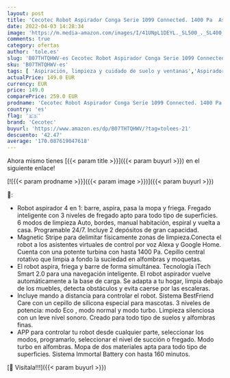 ```yaml
---
layout: post
title: 'Cecotec Robot Aspirador Conga Serie 1099 Connected. 1400 Pa  Aspira  Barre  Friega y Pasa la Mopa  Cepillo Especial Mascotas  Mando a Distancia  Compatible con Alexa y Google Home  Muro Magnético'
date: 2022-04-03 14:28:34
image: 'https://m.media-amazon.com/images/I/41UNpL1DEYL._SL500_._SL400_.jpg'
comments: true
category: ofertas
author: 'tole.es'
slug: 'B07THTQHWV-es Cecotec Robot Aspirador Conga Serie 1099 Connected. 1400...'
sku: 'B07THTQHWV-es'
tags: [ 'Aspiración, limpieza y cuidado de suelo y ventanas','Aspiradoras','Hogar y cocina','Robots aspiradores','alexa','cecotec','google','home', ]
actualPrice: 149.0 EUR
currency: EUR
price: 149.0
comparePrice: 259.0 EUR
prodname: 'Cecotec Robot Aspirador Conga Serie 1099 Connected. 1400 Pa  Aspira  Barre  Friega y Pasa la Mopa  Cepillo Especial Mascotas  Mando a Distancia  Compatible con Alexa y Google Home  Muro Magnético'
country: 'es'
flag: '🇪🇸'
brand: 'Cecotec'
buyurl: 'https://www.amazon.es/dp/B07THTQHWV/?tag=tolees-21'
descuento: '42.47'
average: '170.087619047618'
---
```


Ahora mismo tienes [{{< param title >}}]({{< param buyurl >}}) en el siguiente enlace!

[![{{< param prodname >}}]({{< param image >}})]({{< param buyurl >}})

🔎:

- Robot aspirador 4 en 1: barre, aspira, pasa la mopa y friega. Fregado inteligente con 3 niveles de fregado apto para todo tipo de superficies. 6 modos de limpieza Auto, bordes, manual habitación, espiral y vuelta a casa. Programable 24/7. Incluye 2 depósitos de gran capacidad.
- Magnetic Stripe para delimitar físicamente zonas de limpieza.Conecta el robot a los asistentes virtuales de control por voz Alexa y Google Home. Cuenta con una potente turbina con hasta 1400 Pa. Cepillo central rotativo que limpia a fondo la suciedad en alfombras y moquetas.
- El robot aspira, friega y barre de forma simultánea. Tecnología iTech Smart 2.0 para una navegación inteligente. El robot aspirador vuelve automáticamente a la base de carga. Se adapta a tu hogar, limpia debajo de los muebles, detecta obstáculos y evita caerse por las escaleras.
- Incluye mando a distancia para controlar el robot. Sistema BestFriend Care con un cepillo de silicona especial para mascotas. 3 niveles de potencia: modo Eco , modo normal y modo turbo. Limpieza silenciosa con un leve nivel sonoro. Creado para todo tipo de suelos y alfombras finas.
- APP para controlar tu robot desde cualquier parte, seleccionar los modos, programarlo, seleccionar el nivel de succión o fregado. Modo turbo en alfombras. Mopa de dos materiales apta para todo tipo de superficies. Sistema Immortal Battery con hasta 160 minutos.

[🛒 Visítala!!!]({{< param buyurl >}})
